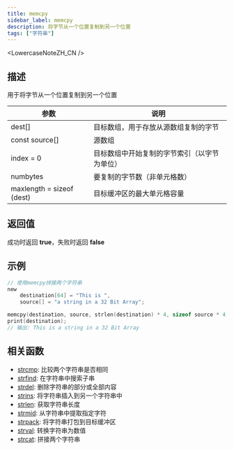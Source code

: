 ```yaml
---
title: memcpy
sidebar_label: memcpy
description: 将字节从一个位置复制到另一个位置
tags: ["字符串"]
---
```


<LowercaseNoteZH_CN />

## 描述

用于将字节从一个位置复制到另一个位置

| 参数                      | 说明                                         |
| ------------------------- | -------------------------------------------- |
| dest[]                    | 目标数组，用于存放从源数组复制的字节         |
| const source[]            | 源数组                                       |
| index = 0                 | 目标数组中开始复制的字节索引（以字节为单位） |
| numbytes                  | 要复制的字节数（非单元格数）                 |
| maxlength = sizeof (dest) | 目标缓冲区的最大单元格容量                   |

## 返回值

成功时返回 **true**，失败时返回 **false**

## 示例

```c
// 使用memcpy拼接两个字符串
new
	destination[64] = "This is ",
	source[] = "a string in a 32 Bit Array";

memcpy(destination, source, strlen(destination) * 4, sizeof source * 4, sizeof destination);
print(destination);
// 输出: This is a string in a 32 Bit Array
```

## 相关函数

- [strcmp](strcmp): 比较两个字符串是否相同
- [strfind](strfind): 在字符串中搜索子串
- [strdel](strdel): 删除字符串的部分或全部内容
- [strins](strins): 将字符串插入到另一个字符串中
- [strlen](strlen): 获取字符串长度
- [strmid](strmid): 从字符串中提取指定字符
- [strpack](strpack): 将字符串打包到目标缓冲区
- [strval](strval): 转换字符串为数值
- [strcat](strcat): 拼接两个字符串

